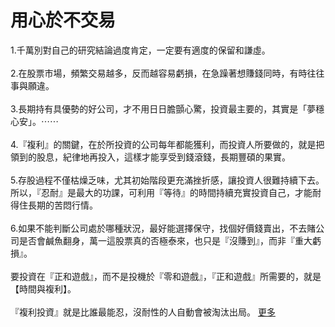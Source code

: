 # 用心於不交易


<div id="id_590ea4d30c8610356812524" class="text_exposed_root"><span>1.千萬別對自己的研究結論過度肯定，一定要有適度的保</span><wbr><span class="word_break"></span>留和謙虛。<br> <br><span> 2.在股票市場，頻繁交易越多，反而越容易虧損，在急躁</span><wbr><span class="word_break"></span>著想賺錢同時，有時往往事與願違。<br> <br><span> 3.長期持有具優勢的好公司，才不用日日膽顫心驚，投資</span><wbr><span class="word_break"></span>最主要的，其實是「夢穩心安」。<span class="text_exposed_hide">⋯⋯</span><span class="text_exposed_show"><br> <br><span> 4.『複利』的關鍵，在於所投資的公司每年都能獲利，而</span><wbr><span class="word_break"></span><span>投資人所要做的，就是把領到的股息，紀律地再投入，這樣</span><wbr><span class="word_break"></span>才能享受到錢滾錢，長期豐碩的果實。<br> <br><span> 5.存股過程不僅枯燥乏味，尤其初始階段更充滿挫折感，</span><wbr><span class="word_break"></span><span>讓投資人很難持續下去。所以，『忍耐』是最大的功課，可</span><wbr><span class="word_break"></span><span>利用『等待』的時間持續充實投資自己，才能耐得住長期的</span><wbr><span class="word_break"></span>苦悶行情。<br> <br><span> 6.如果不能判斷公司處於哪種狀況，最好能選擇保守，找</span><wbr><span class="word_break"></span><span>個好價錢賣出，不去賭公司是否會鹹魚翻身，萬一這股票真</span><wbr><span class="word_break"></span>的否極泰來，也只是『沒賺到』，而非『重大虧損』。<br> <br><span> 要投資在『正和遊戲』，而不是投機於『零和遊戲』，『正</span><wbr><span class="word_break"></span>和遊戲』所需要的，就是【時間與複利】。<br> <br><span> 『複利投資』就是比誰最能忍，沒耐性的人自動會被淘汰出</span><wbr><span class="word_break"></span>局。</span><span class="text_exposed_hide"> <span class="text_exposed_link"><a class="see_more_link" data-interaction-root-id="_24_q" onclick="var func = function(e) { e.preventDefault(); }; var parent = Parent.byClass(this, &quot;text_exposed_root&quot;); if (parent &amp;&amp; parent.getAttribute(&quot;id&quot;) == &quot;id_590ea4d30c8610356812524&quot;) { CSS.addClass(parent, &quot;text_exposed&quot;); Arbiter.inform(&quot;reflow&quot;); }; func(event); " href="#" data-ft="{&quot;tn&quot;:&quot;e&quot;}" role="button"><span class="see_more_link_inner">更多</span></a></span></span></div>